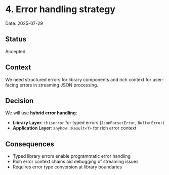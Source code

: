 # 4. Error handling strategy

Date: 2025-07-29

## Status

Accepted

## Context

We need structured errors for library components and rich context for user-facing errors in streaming JSON processing.

## Decision

We will use **hybrid error handling**:
- **Library Layer**: `thiserror` for typed errors (`JsonParserError`, `BufferError`)
- **Application Layer**: `anyhow::Result<T>` for rich error context

## Consequences

- Typed library errors enable programmatic error handling
- Rich error context chains aid debugging of streaming issues
- Requires error type conversion at library boundaries